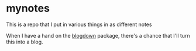 # mynotes

This is a repo that I put in various things in as different notes

When I have a hand on the [blogdown](https://github.com/rstudio/blogdown) package, there's a chance that I'll turn this into a blog.
